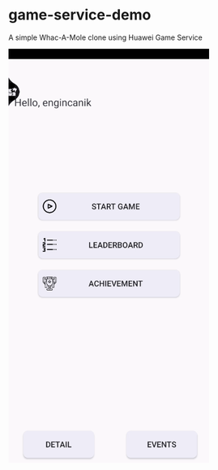 # game-service-demo
A simple Whac-A-Mole clone using Huawei Game Service

![Game in action](/app/src/main/res/game.gif)
